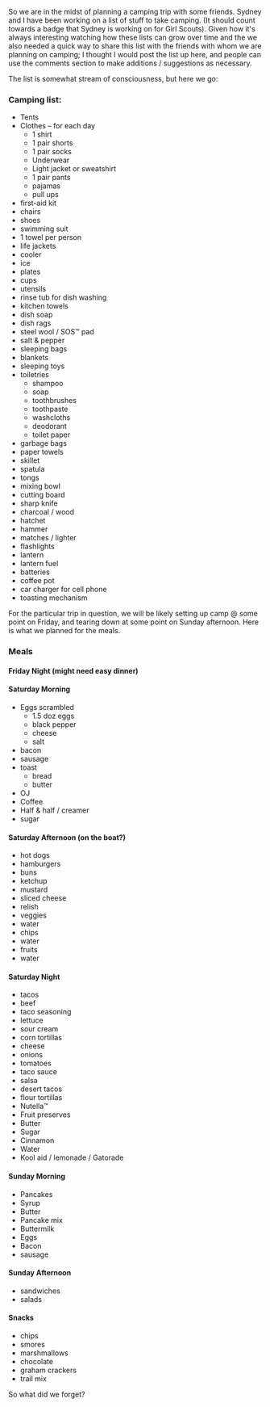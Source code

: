 <!--
.. title: Camping!
.. slug: camping
.. date: 2009-07-29 23:04:46 UTC-05:00
.. tags:
.. link:
.. description:
.. type: text
-->

So we are in the midst of planning a camping trip with some friends. Sydney and I have been working on a list of stuff to take camping. (It should count towards a badge that Sydney is working on for Girl Scouts). Given how it's always interesting watching how these lists can grow over time and the we also needed a quick way to share this list with the friends with whom we are planning on camping; I thought I would post the list up here, and people can use the comments section to make additions / suggestions as necessary.

The list is somewhat stream of consciousness, but here we go:

<!-- TEASER_END -->

### Camping list:

  * Tents
  * Clothes – for each day
    * 1 shirt
	* 1 pair shorts
	* 1 pair socks
	* Underwear
	* Light jacket or sweatshirt
	* 1 pair pants
	* pajamas
	* pull ups
  * first-aid kit
  * chairs
  * shoes
  * swimming suit
  * 1 towel per person
  * life jackets
  * cooler
  * ice
  * plates
  * cups
  * utensils
  * rinse tub for dish washing
  * kitchen towels
  * dish soap
  * dish rags
  * steel wool / SOS™ pad
  * salt &amp; pepper
  * sleeping bags
  * blankets
  * sleeping toys
  * toiletries
	  * shampoo
	  * soap
	  * toothbrushes
	  * toothpaste
	  * washcloths
	  * deodorant
	  * toilet paper
  * garbage bags
  * paper towels
  * skillet
  * spatula
  * tongs
  * mixing bowl
  * cutting board
  * sharp knife
  * charcoal / wood
  * hatchet
  * hammer
  * matches / lighter
  * flashlights
  * lantern
  * lantern fuel
  * batteries
  * coffee pot
  * car charger for cell phone
  * toasting mechanism

For the particular trip in question, we will be likely setting up camp @ some point on Friday, and tearing down at some point on Sunday afternoon. Here is what we planned for the meals.

### Meals

#### Friday Night (might need easy dinner)

#### Saturday Morning

  * Eggs scrambled
    * 1.5 doz eggs
    * black pepper
    * cheese
    * salt
  * bacon
  * sausage
  * toast
    * bread
    * butter
  * OJ
  * Coffee
  * Half & half / creamer
  * sugar

#### Saturday Afternoon (on the boat?)

  * hot dogs
  * hamburgers
  * buns
  * ketchup
  * mustard
  * sliced cheese
  * relish
  * veggies
  * water
  * chips
  * water
  * fruits
  * water

#### Saturday Night

  * tacos
   * beef
   * taco seasoning
   * lettuce
   * sour cream
   * corn tortillas
   * cheese
   * onions
   * tomatoes
   * taco sauce
   * salsa
  * desert tacos
   * flour tortillas
   * Nutella™
   * Fruit preserves
   * Butter
   * Sugar
   * Cinnamon
  * Water
  * Kool aid / lemonade / Gatorade

#### Sunday Morning

* Pancakes
 * Syrup
 * Butter
 * Pancake mix
 * Buttermilk
 * Eggs
* Bacon
* sausage

#### Sunday Afternoon

* sandwiches
* salads

#### Snacks

* chips
* smores
 * marshmallows
 * chocolate
 * graham crackers
* trail mix

So what did we forget?
